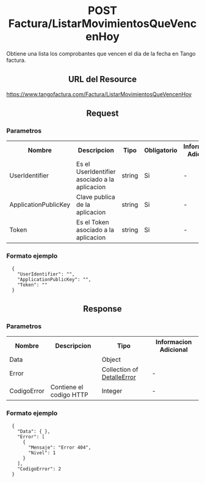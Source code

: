
  <h1 align="center">POST Factura/ListarMovimientosQueVencenHoy</h1>
  
  Obtiene una lista los comprobantes que vencen el dia de la fecha en Tango factura.

  
  <h2 align="center">URL del Resource</h2>
  
  https://www.tangofactura.com/Factura/ListarMovimientosQueVencenHoy
  
  <h2 align="center">Request</h2>
  
  <h3>Parametros</h3>
  <table style="width:100%;">
  <tr>
      <th>Nombre</th>
      <th>Descripcion</th>
      <th>Tipo</th>
      <th>Obligatorio</th>
      <th>Informacion Adicional</th>
  </tr>
  <tr>
    <td>UserIdentifier</td>
    <td>Es el UserIdentifier asociado a la aplicacion</td>
    <td>string</td>
    <td>Si</td>
    <td>-</td>
  </tr>
  <tr>
    <td>ApplicationPublicKey</td>
    <td>Clave publica de la aplicacion</td>
    <td>string</td>
    <td>Si</td>
    <td>-</td>
  </tr>
  <tr>
    <td>Token</td>
    <td>Es el Token asociado a la aplicacion</td>
    <td>string</td>
    <td>Si</td>
    <td>-</td>
  </tr>
  
  </table>
  
  <h3>Formato ejemplo</h3>
  
  ```
    {
      "UserIdentifier": "",
      "ApplicationPublicKey": "",
      "Token": ""
    }
  ```
  
  <h2 align="center">Response</h2>
  <h3>Parametros</h3>
  <table style="width: 100%;">
      <tr>
          <th>Nombre</th>
          <th>Descripcion</th>
          <th>Tipo</th>
          <th>Informacion Adicional</th>
      </tr>
      <tr>
          <td>Data</td>
          <td></td>
          <td>Object</td>
          <td></td>
      </tr>
      <tr>
          <td>Error</td>
          <td></td>
          <td>Collection of <a href="/Guias/Tipos de datos/DetalleError.md">DetalleError</a></td>
          <td>-</td>
      </tr>
      <tr>
          <td>CodigoError</td>
          <td>Contiene el codigo HTTP</td>
          <td>Integer</td>
          <td>-</td>
      </tr>
  </table>
  <h3>Formato ejemplo</h3>
  
  ```
    {
      "Data": { },
      "Error": [
        {
          "Mensaje": "Error 404",
          "Nivel": 1
        }
      ],
      "CodigoError": 2
    }
  ```
